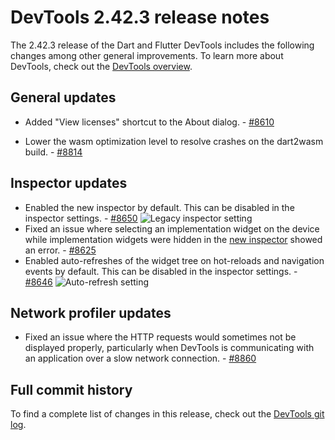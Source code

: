 # DevTools 2.42.3 release notes

The 2.42.3 release of the Dart and Flutter DevTools
includes the following changes among other general improvements.
To learn more about DevTools, check out the
[DevTools overview](/tools/devtools/overview).

## General updates

* Added "View licenses" shortcut to the About dialog. - [#8610](https://github.com/flutter/devtools/pull/8610)

* Lower the wasm optimization level to resolve crashes on the dart2wasm build. - [#8814](https://github.com/flutter/devtools/pull/8814)

## Inspector updates

* Enabled the new inspector by default. This can be disabled in the inspector settings. - [#8650](https://github.com/flutter/devtools/pull/8650)
    ![Legacy inspector setting](/tools/devtools/release-notes/images-2.42.3/legacy_inspector_setting.png "Legacy inspector setting")
* Fixed an issue where selecting an implementation widget on the device while implementation widgets were hidden in the [new inspector](https://docs.flutter.dev/tools/devtools/release-notes/release-notes-2.40.1#inspector-updates) showed an error. - [#8625](https://github.com/flutter/devtools/pull/8625)
* Enabled auto-refreshes of the widget tree on hot-reloads and navigation events by default. This can be disabled in the inspector settings. - [#8646](https://github.com/flutter/devtools/pull/8646)
    ![Auto-refresh setting](/tools/devtools/release-notes/images-2.42.3/inspector_auto_refresh_setting.png "Inspector auto-refresh setting")

## Network profiler updates

* Fixed an issue where the HTTP requests would sometimes not be displayed properly, particularly when DevTools is communicating
with an application over a slow network connection. - [#8860](https://github.com/flutter/devtools/pull/8860)

## Full commit history

To find a complete list of changes in this release, check out the
[DevTools git log](https://github.com/flutter/devtools/tree/v2.42.3).

